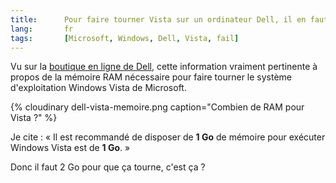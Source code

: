 ```yaml
--- 
title:      Pour faire tourner Vista sur un ordinateur Dell, il en faut de la RAM ! 
lang:       fr 
tags:       [Microsoft, Windows, Dell, Vista, fail]
---
```


Vu sur la [boutique en ligne de Dell](http://www1.euro.dell.com/content/default.aspx?c=fr&cs=frdhs1&l=fr&s=dhs&~ck=bt), cette information vraiment pertinente à propos de la mémoire RAM nécessaire pour faire tourner le système d'exploitation Windows Vista de Microsoft.

{% cloudinary dell-vista-memoire.png caption="Combien de RAM pour Vista ?" %}

Je cite : « Il est recommandé de disposer de **1 Go** de mémoire pour exécuter Windows Vista est de **1 Go**. »

Donc il faut 2 Go pour que ça tourne, c'est ça ?
